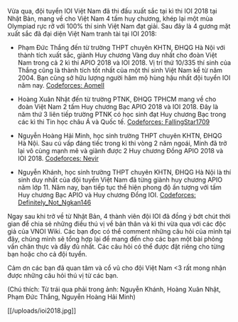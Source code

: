 Vừa qua, đội tuyển IOI Việt Nam đã thi đấu xuất sắc tại kì thi IOI 2018 tại Nhật Bản, mang về cho Việt Nam 4 tấm huy chương, khép lại một mùa Olympiad rực rỡ với 100% thí sinh Việt Nam đạt giải. Sau đây là 4 gương mặt xuất sắc đã đại diện Việt Nam tranh tài tại IOI 2018:

* Phạm Đức Thắng đến từ trường THPT chuyên KHTN, ĐHQG Hà Nội với thành tích xuất sắc, giành Huy chương Vàng duy nhất cho đoàn Việt Nam trong cả 2 kì thi APIO 2018 và IOI 2018. Vị trí thứ 10/335 thí sinh của Thắng cũng là thành tích tốt nhất của một thí sinh Việt Nam kể từ năm 2004. Bạn cũng sở hữu lượng người hâm mộ hùng hậu nhất đội tuyển IOI năm nay.
[Codeforces: AomeII](http://codeforces.com/profile/AomeII)

* Hoàng Xuân Nhật đến từ trường PTNK, ĐHQG TPHCM mang về cho đoàn Việt Nam 2 tấm Huy chương Bạc APIO 2018 và IOI 2018. Đây là năm thứ 3 liên tiếp trường PTNK có học sinh đạt Huy chương Bạc trong các kì thi Tin học châu Á và Quốc tế.
[Codeforces: FallingStar1709](http://codeforces.com/profile/FallingStar1709)

* Nguyễn Hoàng Hải Minh, học sinh trường THPT chuyên KHTN, ĐHQG Hà Nội. Sau cú vấp đáng tiếc trong kì thi vòng 2 năm ngoái, Minh đã trở lại vô cùng mạnh mẽ và giành được 2 Huy chương Đồng APIO 2018 và IOI 2018.
[Codeforces: Nevir](http://codeforces.com/profile/Nevir)

* Nguyễn Khánh, học sinh trường THPT chuyên KHTN, ĐHQG Hà Nội là thí sinh duy nhất của đội tuyển Việt Nam đã từng giành huy chương APIO năm lớp 11. Năm nay, bạn tiếp tục thể hiện phong độ ấn tượng với tấm Huy chương Bạc APIO và Huy chương Đồng IOI.
[Codeforces: Definitely_Not_Ngkan146](http://codeforces.com/profile/Definitely_Not_Ngkan146)

Ngay sau khi trở về từ Nhật Bản, 4 thành viên đội IOI đã đồng ý bớt chút thời gian để chia sẻ những điều thú vị về bản thân và kì thi vừa qua với các độc giả của VNOI Wiki. Các bạn đọc có thể comment những câu hỏi của mình tại đây, chúng mình sẽ tổng hợp lại để mang đến cho các bạn một bài phỏng vấn chân thực và đầy đủ nhất. Các câu hỏi có thể được đặt riêng cho từng bạn hoặc cho cả đội tuyển.

Cảm ơn các bạn đã quan tâm và cổ vũ cho đội Việt Nam <3 rất mong nhận được những câu hỏi thú vị từ các bạn.

(Chú thích: Từ trái qua phải trong ảnh: Nguyễn Khánh, Hoàng Xuân Nhật, Phạm Đức Thắng, Nguyễn Hoàng Hải Minh)

[[/uploads/ioi2018.jpg]]